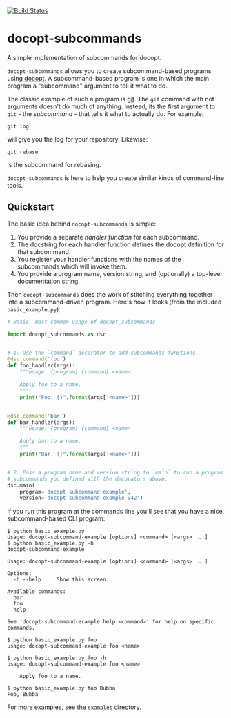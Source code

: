[![Build Status](https://travis-ci.org/abingham/docopt_subcommands.png?branch=master)](https://travis-ci.org/abingham/docopt_subcommands)

# docopt-subcommands

A simple implementation of subcommands for docopt.

`docopt-subcommands` allows you to create subcommand-based programs
using [docopt](https://github.com/docopt/docopt). A subcommand-based program is
one in which the main program a "subcommand" argument to tell it what to do.

The classic example of such a program is [git](https://git-scm.com/). The `git`
command with not arguments doesn't do much of anything. Instead, its the first
argument to `git` - the *subcommand* - that tells it what to actually do. For
example:

```
git log
```

will give you the log for your repository. Likewise:

```
git rebase
```

is the subcommand for rebasing.

`docopt-subcommands` is here to help you create similar kinds of command-line
tools.

## Quickstart

The basic idea behind `docopt-subcommands` is simple:

 1. You provide a separate *handler function* for each subcommand.
 2. The docstring for each handler function defines the docopt definition for
    that subcommand.
 3. You register your handler functions with the names of the subcommands which
    will invoke them.
 4. You provide a program name, version string, and (optionally) a top-level
    documentation string.

Then `docopt-subcommands` does the work of stitching everything together into a
subcommand-driven program. Here's how it looks (from the included `basic_example.py`):

```python
# Basic, most common usage of docopt_subcommands

import docopt_subcommands as dsc


# 1. Use the `command` decorator to add subcommands functions.
@dsc.command('foo')
def foo_handler(args):
    """usage: {program} {command} <name>

    Apply foo to a name.
    """
    print("Foo, {}".format(args['<name>']))


@dsc.command('bar')
def bar_handler(args):
    """usage: {program} {command} <name>

    Apply bar to a name.
    """
    print("Bar, {}".format(args['<name>']))


# 2. Pass a program name and version string to `main` to run a program with the
# subcommands you defined with the decorators above.
dsc.main(
    program='docopt-subcommand-example',
    version='docopt-subcommand-example v42')
```

If you run this program at the commands line you'll see that you have a nice,
subcommand-based CLI program:

```shell
$ python basic_example.py
Usage: docopt-subcommand-example [options] <command> [<args> ...]
$ python basic_example.py -h
docopt-subcommand-example

Usage: docopt-subcommand-example [options] <command> [<args> ...]

Options:
  -h --help     Show this screen.

Available commands:
  bar
  foo
  help

See 'docopt-subcommand-example help <command>' for help on specific commands.

$ python basic_example.py foo
usage: docopt-subcommand-example foo <name>

$ python basic_example.py foo -h
usage: docopt-subcommand-example foo <name>

    Apply foo to a name.

$ python basic_example.py foo Bubba
Foo, Bubba
```

For more examples, see the `examples` directory.
